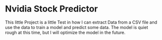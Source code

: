 # Nvidia Stock Predictor
This little Project is a little Test in how I can extract Data from a CSV file and use the data to train a model and predict some data. The model is quiet rough at this time, but I will optimize the model in the future. 